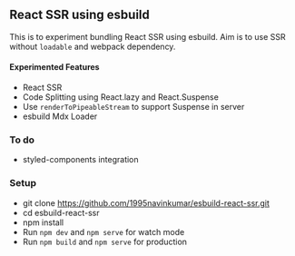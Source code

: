 ## React SSR using esbuild

This is to experiment bundling React SSR using esbuild. Aim is to use SSR without `loadable` and webpack dependency.

#### Experimented Features
- React SSR
- Code Splitting using React.lazy and React.Suspense
- Use `renderToPipeableStream` to support Suspense in server
- esbuild Mdx Loader

### To do

- styled-components integration


### Setup

- git clone https://github.com/1995navinkumar/esbuild-react-ssr.git
- cd esbuild-react-ssr
- npm install
- Run `npm dev` and `npm serve` for watch mode
- Run `npm build` and `npm serve` for production
